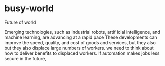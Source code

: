 # busy-world
Future of world

Emerging technologies, such as industrial robots,
artif
icial intelligence, and machine learning, are advancing at a rapid pace 
These developments can improve the speed, quality,
and cost of goods and services, but they also
but they also displace large numbers of workers.
we need to think about how to deliver benefits to displaced workers.
If automation makes jobs less secure in the future,
